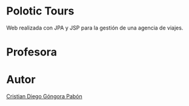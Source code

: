 # Polotic Tours

Web realizada con JPA y JSP para la gestión de una agencia de viajes.

# Profesora

# Autor

[Cristian Diego Góngora Pabón](https://www.linkedin.com/in/cristiangongora/)
